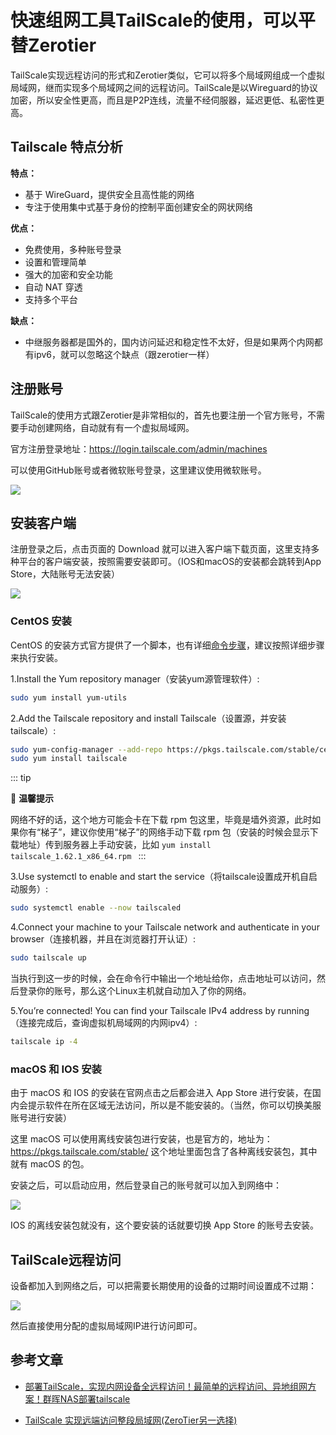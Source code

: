 # 快速组网工具TailScale的使用，可以平替Zerotier

TailScale实现远程访问的形式和Zerotier类似，它可以将多个局域网组成一个虚拟局域网，继而实现多个局域网之间的远程访问。TailScale是以Wireguard的协议加密，所以安全性更高，而且是P2P连线，流量不经伺服器，延迟更低、私密性更高。

## Tailscale 特点分析

**特点：**

- 基于 WireGuard，提供安全且高性能的网络
- 专注于使用集中式基于身份的控制平面创建安全的网状网络

**优点：**

- 免费使用，多种账号登录
- 设置和管理简单
- 强大的加密和安全功能
- 自动 NAT 穿透
- 支持多个平台

**缺点：**

- 中继服务器都是国外的，国内访问延迟和稳定性不太好，但是如果两个内网都有ipv6，就可以忽略这个缺点（跟zerotier一样）

## 注册账号

TailScale的使用方式跟Zerotier是非常相似的，首先也要注册一个官方账号，不需要手动创建网络，自动就有有一个虚拟局域网。

官方注册登录地址：<https://login.tailscale.com/admin/machines>

可以使用GitHub账号或者微软账号登录，这里建议使用微软账号。

[![](https://cdn.jsdelivr.net/gh/Hopetree/blog-img@main/2023/tailscale-login-2.png)](https://login.tailscale.com/login?next_url=%2Fwelcome)

## 安装客户端

注册登录之后，点击页面的 Download 就可以进入客户端下载页面，这里支持多种平台的客户端安装，按照需要安装即可。（IOS和macOS的安装都会跳转到App Store，大陆账号无法安装）

[![](https://cdn.jsdelivr.net/gh/Hopetree/blog-img@main/2023/tailscale-install.png)](https://tailscale.com/download/linux/centos-7)

### CentOS 安装

CentOS 的安装方式官方提供了一个脚本，也有详细[命令步骤](https://tailscale.com/download/linux/centos-7 "命令步骤")，建议按照详细步骤来执行安装。

1.Install the Yum repository manager（安装yum源管理软件）:

```bash
sudo yum install yum-utils
```

2.Add the Tailscale repository and install Tailscale（设置源，并安装 tailscale）:

```bash
sudo yum-config-manager --add-repo https://pkgs.tailscale.com/stable/centos/7/tailscale.repo
sudo yum install tailscale
```

::: tip

🔔 **温馨提示**

网络不好的话，这个地方可能会卡在下载 rpm 包这里，毕竟是墙外资源，此时如果你有“梯子”，建议你使用“梯子”的网络手动下载 rpm 包（安装的时候会显示下载地址）传到服务器上手动安装，比如 `yum install tailscale_1.62.1_x86_64.rpm `
:::

3.Use systemctl to enable and start the service（将tailscale设置成开机自启动服务）:

```bash
sudo systemctl enable --now tailscaled
```

4.Connect your machine to your Tailscale network and authenticate in your browser（连接机器，并且在浏览器打开认证）:

```bash
sudo tailscale up
```

当执行到这一步的时候，会在命令行中输出一个地址给你，点击地址可以访问，然后登录你的账号，那么这个Linux主机就自动加入了你的网络。

5.You’re connected! You can find your Tailscale IPv4 address by running（连接完成后，查询虚拟机局域网的内网ipv4）:

```bash
tailscale ip -4
```

### macOS 和 IOS 安装

由于 macOS 和 IOS 的安装在官网点击之后都会进入 App Store 进行安装，在国内会提示软件在所在区域无法访问，所以是不能安装的。（当然，你可以切换美服账号进行安装）

这里 macOS 可以使用离线安装包进行安装，也是官方的，地址为：<https://pkgs.tailscale.com/stable/> 这个地址里面包含了各种离线安装包，其中就有 macOS 的包。

安装之后，可以启动应用，然后登录自己的账号就可以加入到网络中：

![](https://cdn.jsdelivr.net/gh/Hopetree/blog-img@main/2023/tailscale-ui.png)

 IOS 的离线安装包就没有，这个要安装的话就要切换 App Store 的账号去安装。

## TailScale远程访问

设备都加入到网络之后，可以把需要长期使用的设备的过期时间设置成不过期：

![](https://cdn.jsdelivr.net/gh/Hopetree/blog-img@main/2023/tailscale-expiry.png)

然后直接使用分配的虚拟局域网IP进行访问即可。


## 参考文章

- [部署TailScale，实现内网设备全远程访问！最简单的远程访问、异地组网方案！群晖NAS部署tailscale](https://zhuanlan.zhihu.com/p/616014772)

- [TailScale 实现远端访问整段局域网(ZeroTier另一选择)](https://blog.csdn.net/sillydanny/article/details/120633276)